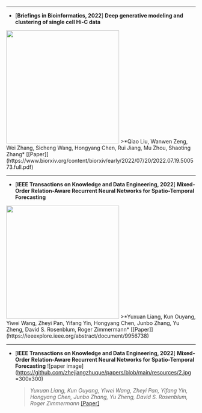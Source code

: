 
---

* [**Briefings in Bioinformatics, 2022**] **Deep generative modeling and clustering of single cell Hi-C data**
<img src="https://github.com/zhejiangzhuque/papers/blob/main/resources/1.png" width="300"/>
  >*Qiao Liu, Wanwen Zeng, Wei Zhang, Sicheng Wang, Hongyang Chen, Rui Jiang, Mu Zhou, Shaoting Zhang* [[Paper]](https://www.biorxiv.org/content/biorxiv/early/2022/07/20/2022.07.19.500573.full.pdf)

---

* [**IEEE Transactions on Knowledge and Data Engineering, 2022**] **Mixed-Order Relation-Aware Recurrent Neural Networks for Spatio-Temporal Forecasting**
<img src="https://github.com/zhejiangzhuque/papers/blob/main/resources/2.jpg" width="300"/>
  >*Yuxuan Liang, Kun Ouyang, Yiwei Wang, Zheyi Pan, Yifang Yin, Hongyang Chen, Junbo Zhang, Yu Zheng, David S. Rosenblum, Roger Zimmermann* [[Paper]](https://ieeexplore.ieee.org/abstract/document/9956738)

---

* [**IEEE Transactions on Knowledge and Data Engineering, 2022**] **Mixed-Order Relation-Aware Recurrent Neural Networks for Spatio-Temporal Forecasting**
![paper image](https://github.com/zhejiangzhuque/papers/blob/main/resources/2.jpg =300x300)
  >*Yuxuan Liang, Kun Ouyang, Yiwei Wang, Zheyi Pan, Yifang Yin, Hongyang Chen, Junbo Zhang, Yu Zheng, David S. Rosenblum, Roger Zimmermann* [[Paper]](https://ieeexplore.ieee.org/abstract/document/9956738)